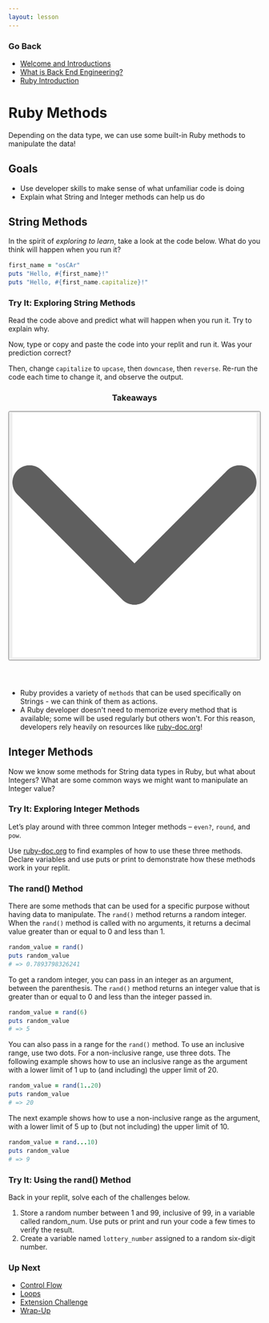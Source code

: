```yaml
---
layout: lesson
---
```


### Go Back

- [Welcome and Introductions](../)
- [What is Back End Engineering?](../what-is-bee)
- [Ruby Introduction](../ruby-intro)

# Ruby Methods

Depending on the data type, we can use some built-in Ruby methods to manipulate the data!

## Goals

- Use developer skills to make sense of what unfamiliar code is doing
- Explain what String and Integer methods can help us do

## String Methods

In the spirit of _exploring to learn_, take a look at the code below. What do you think will happen when you run it?

```ruby
first_name = "osCAr"
puts "Hello, #{first_name}!"
puts "Hello, #{first_name.capitalize}!"
```

<div class="try-it-new">
  <h3>Try It: Exploring String Methods</h3>
  <p>Read the code above and predict what will happen when you run it. Try to explain why.</p>
  <p>Now, type or copy and paste the code into your replit and run it. Was your prediction correct?</p>
  <p>Then, change <code>capitalize</code> to <code>upcase</code>, then <code>downcase</code>, then <code>reverse</code>. Re-run the code each time to change it, and observe the output.</p>
</div>

<div class="expander expander-lesson">
  <header>
    <h3 class="spicy-click">Takeaways</h3>
    <div>
      <button class="expander-btn">
          <img
            src="../../assets/icons/arrow.svg"
            alt="expander arrow icon" />
      </button>
    </div>
  </header>
  <div class="hide">
    <ul>
      <li>Ruby provides a variety of <code>methods</code> that can be used specifically on Strings - we can think of them as actions.</li>
      <li>A Ruby developer doesn't need to memorize every method that is available; some will be used regularly but others won't. For this reason, developers rely heavily on resources like <a target="blank" href="https://ruby-doc.org/core-3.0.1/String.html">ruby-doc.org</a>!</li>
    </ul>
  </div>
</div>

## Integer Methods

Now we know some methods for String data types in Ruby, but what about Integers? What are some common ways we might want to manipulate an Integer value?

<div class="try-it-new">
  <h3>Try It: Exploring Integer Methods</h3>
  <p>Let’s play around with three common Integer methods – <code>even?</code>, <code>round</code>, and <code>pow</code>.</p>
  <p>Use <a target="blank" href="https://ruby-doc.org/core-2.5.0/Integer.html#method-i-remainder">ruby-doc.org</a> to find examples of how to use these three methods. Declare variables and use puts or print to demonstrate how these methods work in your replit.</p>
</div>

### The rand() Method

There are some methods that can be used for a specific purpose without having data to manipulate. The <code>rand()</code> method returns a random integer. When the <code>rand()</code> method is called with no arguments, it returns a decimal value greater than or equal to 0 and less than 1.

```ruby
random_value = rand()
puts random_value
# => 0.7893798326241
```

To get a random integer, you can pass in an integer as an argument, between the parenthesis. The <code>rand()</code> method returns an integer value that is greater than or equal to 0 and less than the integer passed in.

```ruby
random_value = rand(6)
puts random_value
# => 5
```

You can also pass in a range for the <code>rand()</code> method. To use an inclusive range, use two dots. For a non-inclusive range, use three dots. The following example shows how to use an inclusive range as the argument with a lower limit of 1 up to (and including) the upper limit of 20.

```ruby
random_value = rand(1..20)
puts random_value
# => 20
```

The next example shows how to use a non-inclusive range as the argument, with a lower limit of 5 up to (but not including) the upper limit of 10.

```ruby
random_value = rand...10)
puts random_value
# => 9
```

<div class="try-it-new">
  <h3>Try It: Using the rand() Method</h3>
  <p>Back in your replit, solve each of the challenges below.</p>
  <ol>
    <li>Store a random number between 1 and 99, inclusive of 99, in a variable called random_num. Use puts or print and run your code a few times to verify the result.</li>
    <li>Create a variable named <code>lottery_number</code> assigned to a random six-digit number.</li>
  </ol>
</div>


### Up Next

- [Control Flow](../control-flow)
- [Loops](../loops)
- [Extension Challenge](../extension)
- [Wrap-Up](../wrap-up)
